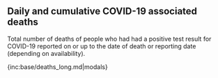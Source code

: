## Daily and cumulative COVID-19 associated deaths

Total number of deaths of people who had had a positive test result for COVID-19 reported on or up to the date of death or reporting date (depending on availability).

{inc:base/deaths_long.md|modals}